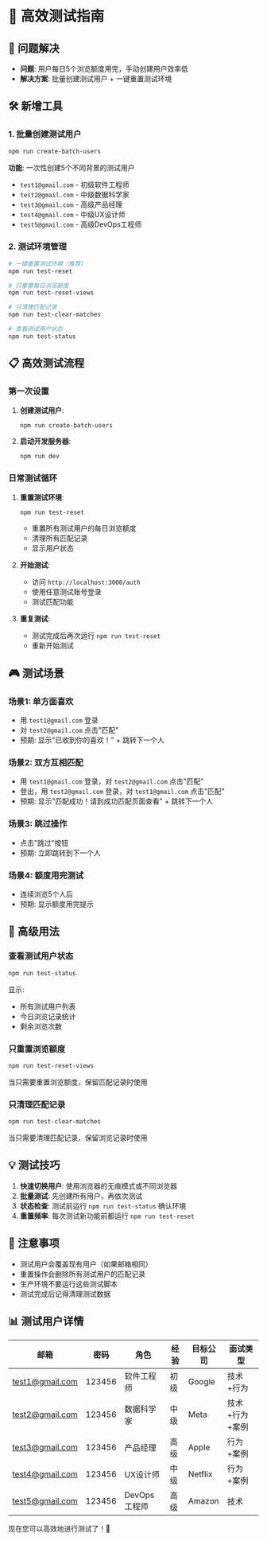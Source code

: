 # 🚀 高效测试指南

## 🎯 问题解决
- **问题**: 用户每日5个浏览额度用完，手动创建用户效率低
- **解决方案**: 批量创建测试用户 + 一键重置测试环境

## 🛠️ 新增工具

### 1. 批量创建测试用户
```bash
npm run create-batch-users
```
**功能**: 一次性创建5个不同背景的测试用户
- `test1@gmail.com` - 初级软件工程师
- `test2@gmail.com` - 中级数据科学家  
- `test3@gmail.com` - 高级产品经理
- `test4@gmail.com` - 中级UX设计师
- `test5@gmail.com` - 高级DevOps工程师

### 2. 测试环境管理
```bash
# 一键重置测试环境（推荐）
npm run test-reset

# 只重置每日浏览额度
npm run test-reset-views

# 只清理匹配记录
npm run test-clear-matches

# 查看测试用户状态
npm run test-status
```

## 📋 高效测试流程

### 第一次设置
1. **创建测试用户**:
   ```bash
   npm run create-batch-users
   ```

2. **启动开发服务器**:
   ```bash
   npm run dev
   ```

### 日常测试循环
1. **重置测试环境**:
   ```bash
   npm run test-reset
   ```
   - 重置所有测试用户的每日浏览额度
   - 清理所有匹配记录
   - 显示用户状态

2. **开始测试**:
   - 访问 `http://localhost:3000/auth`
   - 使用任意测试账号登录
   - 测试匹配功能

3. **重复测试**:
   - 测试完成后再次运行 `npm run test-reset`
   - 重新开始测试

## 🎮 测试场景

### 场景1: 单方面喜欢
- 用 `test1@gmail.com` 登录
- 对 `test2@gmail.com` 点击"匹配"
- 预期: 显示"已收到你的喜欢！" + 跳转下一个人

### 场景2: 双方互相匹配
- 用 `test1@gmail.com` 登录，对 `test2@gmail.com` 点击"匹配"
- 登出，用 `test2@gmail.com` 登录，对 `test1@gmail.com` 点击"匹配"
- 预期: 显示"匹配成功！请到成功匹配页面查看" + 跳转下一个人

### 场景3: 跳过操作
- 点击"跳过"按钮
- 预期: 立即跳转到下一个人

### 场景4: 额度用完测试
- 连续浏览5个人后
- 预期: 显示额度用完提示

## 🔧 高级用法

### 查看测试用户状态
```bash
npm run test-status
```
显示:
- 所有测试用户列表
- 今日浏览记录统计
- 剩余浏览次数

### 只重置浏览额度
```bash
npm run test-reset-views
```
当只需要重置浏览额度，保留匹配记录时使用

### 只清理匹配记录
```bash
npm run test-clear-matches
```
当只需要清理匹配记录，保留浏览记录时使用

## 💡 测试技巧

1. **快速切换用户**: 使用浏览器的无痕模式或不同浏览器
2. **批量测试**: 先创建所有用户，再依次测试
3. **状态检查**: 测试前运行 `npm run test-status` 确认环境
4. **重置频率**: 每次测试新功能前都运行 `npm run test-reset`

## 🚨 注意事项

- 测试用户会覆盖现有用户（如果邮箱相同）
- 重置操作会删除所有测试用户的匹配记录
- 生产环境不要运行这些测试脚本
- 测试完成后记得清理测试数据

## 📊 测试用户详情

| 邮箱 | 密码 | 角色 | 经验 | 目标公司 | 面试类型 |
|------|------|------|------|----------|----------|
| test1@gmail.com | 123456 | 软件工程师 | 初级 | Google | 技术+行为 |
| test2@gmail.com | 123456 | 数据科学家 | 中级 | Meta | 技术+行为+案例 |
| test3@gmail.com | 123456 | 产品经理 | 高级 | Apple | 行为+案例 |
| test4@gmail.com | 123456 | UX设计师 | 中级 | Netflix | 行为+案例 |
| test5@gmail.com | 123456 | DevOps工程师 | 高级 | Amazon | 技术 |

现在您可以高效地进行测试了！🎉
